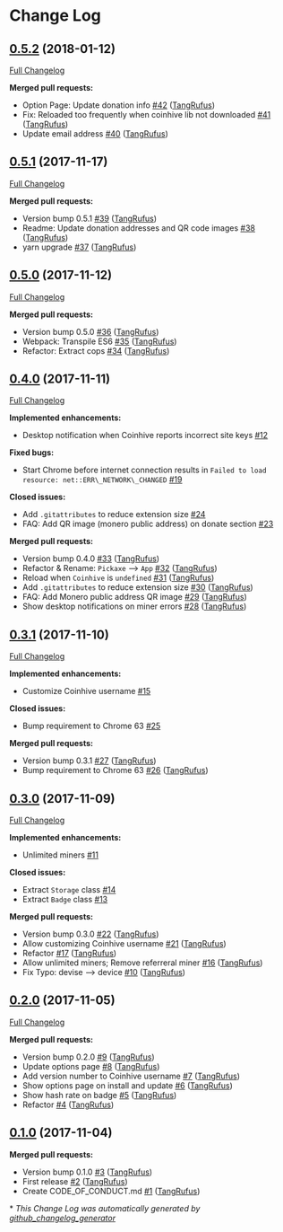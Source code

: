 # Change Log

## [0.5.2](https://github.com/TypistTech/pickaxe-coinhive-miner-chrome/tree/0.5.2) (2018-01-12)
[Full Changelog](https://github.com/TypistTech/pickaxe-coinhive-miner-chrome/compare/0.5.1...0.5.2)

**Merged pull requests:**

- Option Page: Update donation info [\#42](https://github.com/TypistTech/pickaxe-coinhive-miner-chrome/pull/42) ([TangRufus](https://github.com/TangRufus))
- Fix: Reloaded too frequently when coinhive lib not downloaded [\#41](https://github.com/TypistTech/pickaxe-coinhive-miner-chrome/pull/41) ([TangRufus](https://github.com/TangRufus))
- Update email address [\#40](https://github.com/TypistTech/pickaxe-coinhive-miner-chrome/pull/40) ([TangRufus](https://github.com/TangRufus))

## [0.5.1](https://github.com/TypistTech/pickaxe-coinhive-miner-chrome/tree/0.5.1) (2017-11-17)
[Full Changelog](https://github.com/TypistTech/pickaxe-coinhive-miner-chrome/compare/0.5.0...0.5.1)

**Merged pull requests:**

- Version bump 0.5.1 [\#39](https://github.com/TypistTech/pickaxe-coinhive-miner-chrome/pull/39) ([TangRufus](https://github.com/TangRufus))
- Readme: Update donation addresses and QR code images [\#38](https://github.com/TypistTech/pickaxe-coinhive-miner-chrome/pull/38) ([TangRufus](https://github.com/TangRufus))
- yarn upgrade [\#37](https://github.com/TypistTech/pickaxe-coinhive-miner-chrome/pull/37) ([TangRufus](https://github.com/TangRufus))

## [0.5.0](https://github.com/TypistTech/pickaxe-coinhive-miner-chrome/tree/0.5.0) (2017-11-12)
[Full Changelog](https://github.com/TypistTech/pickaxe-coinhive-miner-chrome/compare/0.4.0...0.5.0)

**Merged pull requests:**

- Version bump 0.5.0 [\#36](https://github.com/TypistTech/pickaxe-coinhive-miner-chrome/pull/36) ([TangRufus](https://github.com/TangRufus))
- Webpack: Transpile ES6 [\#35](https://github.com/TypistTech/pickaxe-coinhive-miner-chrome/pull/35) ([TangRufus](https://github.com/TangRufus))
- Refactor: Extract cops [\#34](https://github.com/TypistTech/pickaxe-coinhive-miner-chrome/pull/34) ([TangRufus](https://github.com/TangRufus))

## [0.4.0](https://github.com/TypistTech/pickaxe-coinhive-miner-chrome/tree/0.4.0) (2017-11-11)
[Full Changelog](https://github.com/TypistTech/pickaxe-coinhive-miner-chrome/compare/0.3.1...0.4.0)

**Implemented enhancements:**

- Desktop notification when Coinhive reports incorrect site keys [\#12](https://github.com/TypistTech/pickaxe-coinhive-miner-chrome/issues/12)

**Fixed bugs:**

- Start Chrome before internet connection results in `Failed to load resource: net::ERR\_NETWORK\_CHANGED` [\#19](https://github.com/TypistTech/pickaxe-coinhive-miner-chrome/issues/19)

**Closed issues:**

- Add `.gitattributes` to reduce extension size [\#24](https://github.com/TypistTech/pickaxe-coinhive-miner-chrome/issues/24)
- FAQ: Add QR image \(monero public address\) on donate section [\#23](https://github.com/TypistTech/pickaxe-coinhive-miner-chrome/issues/23)

**Merged pull requests:**

- Version bump 0.4.0 [\#33](https://github.com/TypistTech/pickaxe-coinhive-miner-chrome/pull/33) ([TangRufus](https://github.com/TangRufus))
- Refactor & Rename: `Pickaxe` --\> `App` [\#32](https://github.com/TypistTech/pickaxe-coinhive-miner-chrome/pull/32) ([TangRufus](https://github.com/TangRufus))
- Reload when `Coinhive` is `undefined` [\#31](https://github.com/TypistTech/pickaxe-coinhive-miner-chrome/pull/31) ([TangRufus](https://github.com/TangRufus))
- Add `.gitattributes` to reduce extension size [\#30](https://github.com/TypistTech/pickaxe-coinhive-miner-chrome/pull/30) ([TangRufus](https://github.com/TangRufus))
- FAQ: Add Monero public address QR image [\#29](https://github.com/TypistTech/pickaxe-coinhive-miner-chrome/pull/29) ([TangRufus](https://github.com/TangRufus))
- Show desktop notifications on miner errors [\#28](https://github.com/TypistTech/pickaxe-coinhive-miner-chrome/pull/28) ([TangRufus](https://github.com/TangRufus))

## [0.3.1](https://github.com/TypistTech/pickaxe-coinhive-miner-chrome/tree/0.3.1) (2017-11-10)
[Full Changelog](https://github.com/TypistTech/pickaxe-coinhive-miner-chrome/compare/0.3.0...0.3.1)

**Implemented enhancements:**

- Customize Coinhive username [\#15](https://github.com/TypistTech/pickaxe-coinhive-miner-chrome/issues/15)

**Closed issues:**

- Bump requirement to Chrome 63  [\#25](https://github.com/TypistTech/pickaxe-coinhive-miner-chrome/issues/25)

**Merged pull requests:**

- Version bump 0.3.1 [\#27](https://github.com/TypistTech/pickaxe-coinhive-miner-chrome/pull/27) ([TangRufus](https://github.com/TangRufus))
- Bump requirement to Chrome 63 [\#26](https://github.com/TypistTech/pickaxe-coinhive-miner-chrome/pull/26) ([TangRufus](https://github.com/TangRufus))

## [0.3.0](https://github.com/TypistTech/pickaxe-coinhive-miner-chrome/tree/0.3.0) (2017-11-09)
[Full Changelog](https://github.com/TypistTech/pickaxe-coinhive-miner-chrome/compare/0.2.0...0.3.0)

**Implemented enhancements:**

- Unlimited miners [\#11](https://github.com/TypistTech/pickaxe-coinhive-miner-chrome/issues/11)

**Closed issues:**

- Extract `Storage` class [\#14](https://github.com/TypistTech/pickaxe-coinhive-miner-chrome/issues/14)
- Extract `Badge` class [\#13](https://github.com/TypistTech/pickaxe-coinhive-miner-chrome/issues/13)

**Merged pull requests:**

- Version bump 0.3.0 [\#22](https://github.com/TypistTech/pickaxe-coinhive-miner-chrome/pull/22) ([TangRufus](https://github.com/TangRufus))
- Allow customizing Coinhive username [\#21](https://github.com/TypistTech/pickaxe-coinhive-miner-chrome/pull/21) ([TangRufus](https://github.com/TangRufus))
- Refactor [\#17](https://github.com/TypistTech/pickaxe-coinhive-miner-chrome/pull/17) ([TangRufus](https://github.com/TangRufus))
- Allow unlimited miners; Remove referreral miner [\#16](https://github.com/TypistTech/pickaxe-coinhive-miner-chrome/pull/16) ([TangRufus](https://github.com/TangRufus))
- Fix Typo: devise --\> device [\#10](https://github.com/TypistTech/pickaxe-coinhive-miner-chrome/pull/10) ([TangRufus](https://github.com/TangRufus))

## [0.2.0](https://github.com/TypistTech/pickaxe-coinhive-miner-chrome/tree/0.2.0) (2017-11-05)
[Full Changelog](https://github.com/TypistTech/pickaxe-coinhive-miner-chrome/compare/0.1.0...0.2.0)

**Merged pull requests:**

- Version bump 0.2.0 [\#9](https://github.com/TypistTech/pickaxe-coinhive-miner-chrome/pull/9) ([TangRufus](https://github.com/TangRufus))
- Update options page [\#8](https://github.com/TypistTech/pickaxe-coinhive-miner-chrome/pull/8) ([TangRufus](https://github.com/TangRufus))
- Add version number to Coinhive username [\#7](https://github.com/TypistTech/pickaxe-coinhive-miner-chrome/pull/7) ([TangRufus](https://github.com/TangRufus))
- Show options page on install and update [\#6](https://github.com/TypistTech/pickaxe-coinhive-miner-chrome/pull/6) ([TangRufus](https://github.com/TangRufus))
- Show hash rate on badge [\#5](https://github.com/TypistTech/pickaxe-coinhive-miner-chrome/pull/5) ([TangRufus](https://github.com/TangRufus))
- Refactor [\#4](https://github.com/TypistTech/pickaxe-coinhive-miner-chrome/pull/4) ([TangRufus](https://github.com/TangRufus))

## [0.1.0](https://github.com/TypistTech/pickaxe-coinhive-miner-chrome/tree/0.1.0) (2017-11-04)
**Merged pull requests:**

- Version bump 0.1.0 [\#3](https://github.com/TypistTech/pickaxe-coinhive-miner-chrome/pull/3) ([TangRufus](https://github.com/TangRufus))
- First release [\#2](https://github.com/TypistTech/pickaxe-coinhive-miner-chrome/pull/2) ([TangRufus](https://github.com/TangRufus))
- Create CODE\_OF\_CONDUCT.md [\#1](https://github.com/TypistTech/pickaxe-coinhive-miner-chrome/pull/1) ([TangRufus](https://github.com/TangRufus))



\* *This Change Log was automatically generated by [github_changelog_generator](https://github.com/skywinder/Github-Changelog-Generator)*